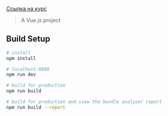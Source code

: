 [Ссылка на курс](https://www.udemy.com/vuejs-2-the-complete-guide/)

> A Vue.js project

## Build Setup

```bash
# install 
npm install

# localhost:8080
npm run dev

# build for production
npm run build

# build for production and view the bundle analyzer report
npm run build --report
```
